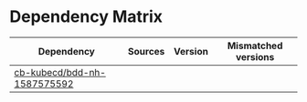 # Dependency Matrix

Dependency | Sources | Version | Mismatched versions
---------- | ------- | ------- | -------------------
[cb-kubecd/bdd-nh-1587575592](https://github.com/cb-kubecd/bdd-nh-1587575592.git) |  | []() | 
